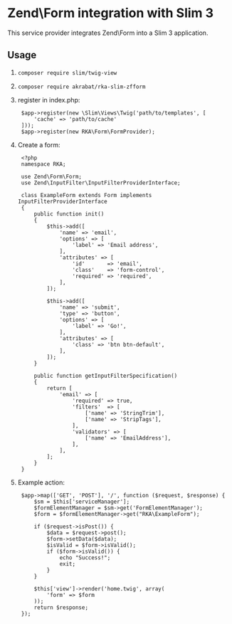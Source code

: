 # Zend\Form integration with Slim 3

This service provider integrates Zend\Form into a Slim 3 application.


## Usage

1. `composer require slim/twig-view`
2. `composer require akrabat/rka-slim-zfform`
3. register in index.php:

        $app->register(new \Slim\Views\Twig('path/to/templates', [
            'cache' => 'path/to/cache'
        ]));
        $app->register(new RKA\Form\FormProvider);

4. Create a form:

        <?php
        namespace RKA;

        use Zend\Form\Form;
        use Zend\InputFilter\InputFilterProviderInterface;

        class ExampleForm extends Form implements InputFilterProviderInterface
        {
            public function init()
            {
                $this->add([
                    'name' => 'email',
                    'options' => [
                        'label' => 'Email address',
                    ],
                    'attributes' => [
                        'id'       => 'email',
                        'class'    => 'form-control',
                        'required' => 'required',
                    ],
                ]);

                $this->add([
                    'name' => 'submit',
                    'type' => 'button',
                    'options' => [
                        'label' => 'Go!',
                    ],
                    'attributes' => [
                        'class' => 'btn btn-default',
                    ],
                ]);
            }

            public function getInputFilterSpecification()
            {
                return [
                    'email' => [
                        'required' => true,
                        'filters'  => [
                            ['name' => 'StringTrim'],
                            ['name' => 'StripTags'],
                        ],
                        'validators' => [
                            ['name' => 'EmailAddress'],
                        ],
                    ],
                ];
            }
        }


5. Example action:

        $app->map(['GET', 'POST'], '/', function ($request, $response) {
            $sm = $this['serviceManager'];
            $formElementManager = $sm->get('FormElementManager');
            $form = $formElementManager->get("RKA\ExampleForm");

            if ($request->isPost()) {
                $data = $request->post();
                $form->setData($data);
                $isValid = $form->isValid();
                if ($form->isValid()) {
                    echo "Success!";
                    exit;
                }
            }

            $this['view']->render('home.twig', array(
                'form' => $form
            ));
            return $response;
        });


